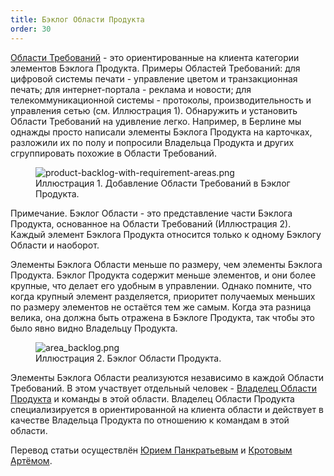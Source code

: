 ```yaml
---
title: Бэклог Области Продукта
order: 30
---
```


[Области Требований](requirement-areas.html) - это ориентированные на клиента категории элементов Бэклога Продукта. Примеры Областей Требований: для цифровой системы печати - управление цветом и транзакционная печать; для интернет-портала - реклама и новости; для телекоммуникационной системы - протоколы, производительность и управления сетью (см. Иллюстрация 1). Обнаружить и установить Области Требований на удивление легко. Например, в Берлине мы однажды просто написали элементы Бэклога Продукта на карточках, разложили их по полу и попросили Владельца Продукта и других сгруппировать похожие в Области Требований.

<figure>
  <img src="/img/less-huge/product-backlog-with-requirement-areas.png" alt="product-backlog-with-requirement-areas.png">
  <figcaption>Иллюстрация 1. Добавление Области Требований в Бэклог Продукта.</figcaption>
</figure>

Примечание. Бэклог Области - это представление части Бэклога Продукта, основанное на Области Требований (Иллюстрация 2). Каждый элемент Бэклога Продукта относится только к одному Бэклогу Области и наоборот.

Элементы Бэклога Области меньше по размеру, чем элементы Бэклога Продукта. Бэклог Продукта содержит меньше элементов, и они более крупные, что делает его удобным в управлении. Однако помните, что когда крупный элемент разделяется, приоритет получаемых меньших по размеру элементов не остаётся тем же самым. Когда эта разница велика, она должна быть отражена в Бэклоге Продукта, так чтобы это было явно видно Владельцу Продукта.

<figure>
  <img src="/img/less-huge/area_backlog.png" alt="area_backlog.png">
  <figcaption>Иллюстрация 2. Бэклог Области Продукта.</figcaption>
</figure>

Элементы Бэклога Области реализуются независимо в каждой Области Требований. В этом участвует отдельный человек - [Владелец Области Продукта](area-product-owner.html) и команды в этой области. Владелец Области Продукта специализируется в ориентированной на клиента области и действует в качестве Владельца Продукта по отношению к командам в этой области.

Перевод статьи осуществлён [Юрием Панкратьевым](https://www.linkedin.com/in/yuriypankratyev) и [Кротовым Артёмом](https://www.facebook.com/artem.v.krotov).
